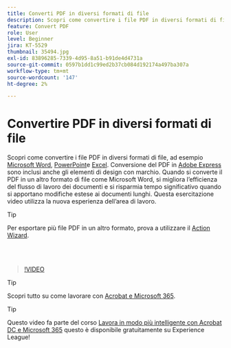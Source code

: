 ```yaml
---
title: Converti PDF in diversi formati di file
description: Scopri come convertire i file PDF in diversi formati di file, ad esempio Microsoft Word, Excel o PowerPoint
feature: Convert PDF
role: User
level: Beginner
jira: KT-5529
thumbnail: 35494.jpg
exl-id: 83896285-7339-4d95-8a51-b91de4d4731a
source-git-commit: 0597b1dd1c99ed2b37cb084d192174a497ba307a
workflow-type: tm+mt
source-wordcount: '147'
ht-degree: 2%

---
```


# Convertire PDF in diversi formati di file

Scopri come convertire i file PDF in diversi formati di file, ad esempio [Microsoft Word](https://www.adobe.com/it/acrobat/online/pdf-to-word.html), [PowerPoint](https://www.adobe.com/it/acrobat/online/pdf-to-ppt.html)e [Excel](https://www.adobe.com/it/acrobat/online/pdf-to-excel.html). Conversione del PDF in [Adobe Express](https://express.adobe.com) sono inclusi anche gli elementi di design con marchio. Quando si converte il PDF in un altro formato di file come Microsoft Word, si migliora l’efficienza del flusso di lavoro dei documenti e si risparmia tempo significativo quando si apportano modifiche estese ai documenti lunghi. Questa esercitazione video utilizza la nuova esperienza dell’area di lavoro.

>[!TIP]
>
>Per esportare più file PDF in un altro formato, prova a utilizzare il [Action Wizard](../advanced-tasks/action.md).

<br> 

>[!VIDEO](https://video.tv.adobe.com/v/35494?quality=12&learn=on&hidetitle=true)

>[!TIP]
>
>Scopri tutto su come lavorare con [Acrobat e Microsoft 365](../integrate/integrate-overview.md).

>[!TIP]
>
>Questo video fa parte del corso [Lavora in modo più intelligente con Acrobat DC e Microsoft 365](https://experienceleague.adobe.com/?recommended=Acrobat-U-1-2021.microsoft365) questo è disponibile gratuitamente su Experience League!
